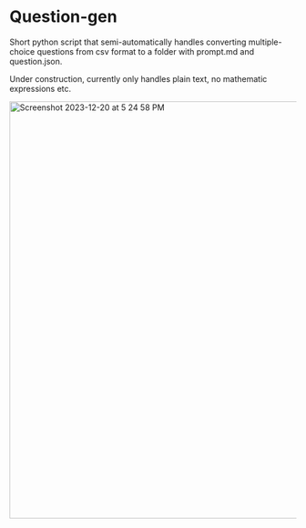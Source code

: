 # Question-gen
Short python script that semi-automatically handles converting multiple-choice questions from csv format to a folder with prompt.md and question.json.

Under construction, currently only handles plain text, no mathematic expressions etc.

<img width="733" alt="Screenshot 2023-12-20 at 5 24 58 PM" src="https://github.com/Qasmokejz/Question-gen/assets/71815990/241534e5-446a-4912-ac28-787bfebf1954">
